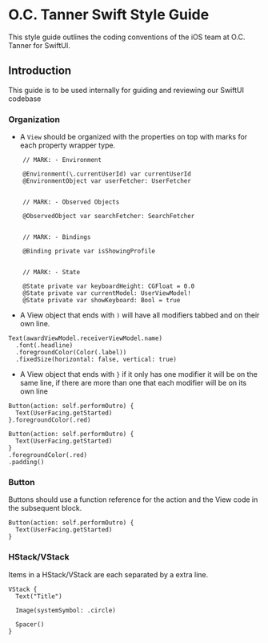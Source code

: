 
# O.C. Tanner Swift Style Guide

This style guide outlines the coding conventions of the iOS team at O.C. Tanner for SwiftUI.

## Introduction

This guide is to be used internally for guiding and reviewing our SwiftUI codebase


### Organization

* A `View` should be organized with the properties on top with marks for each property wrapper type.

```
    // MARK: - Environment
    
    @Environment(\.currentUserId) var currentUserId
    @EnvironmentObject var userFetcher: UserFetcher
    
    
    // MARK: - Observed Objects
    
    @ObservedObject var searchFetcher: SearchFetcher
    
    
    // MARK: - Bindings
    
    @Binding private var isShowingProfile

    
    // MARK: - State
    
    @State private var keyboardHeight: CGFloat = 0.0
    @State private var currentModel: UserViewModel!
    @State private var showKeyboard: Bool = true
```

* A View object that ends with `)` will have all modifiers tabbed and on their own line.

```
Text(awardViewModel.receiverViewModel.name)
  .font(.headline)
  .foregroundColor(Color(.label))
  .fixedSize(horizontal: false, vertical: true)
```

* A View object that ends with `}` if it only has one modifier it will be on the same line, if there are more than one that each
modifier will be on its own line

```
Button(action: self.performOutro) {
  Text(UserFacing.getStarted)
}.foregroundColor(.red)
```

```
Button(action: self.performOutro) {
  Text(UserFacing.getStarted)
}
.foregroundColor(.red)
.padding()
```


### Button

Buttons should use a function reference for the action and the View code in the subsequent block.

```
Button(action: self.performOutro) {
  Text(UserFacing.getStarted)
}

```

### HStack/VStack

Items in a HStack/VStack are each separated by a extra line.

```
VStack {
  Text("Title")
            
  Image(systemSymbol: .circle)
            
  Spacer()
}
```
